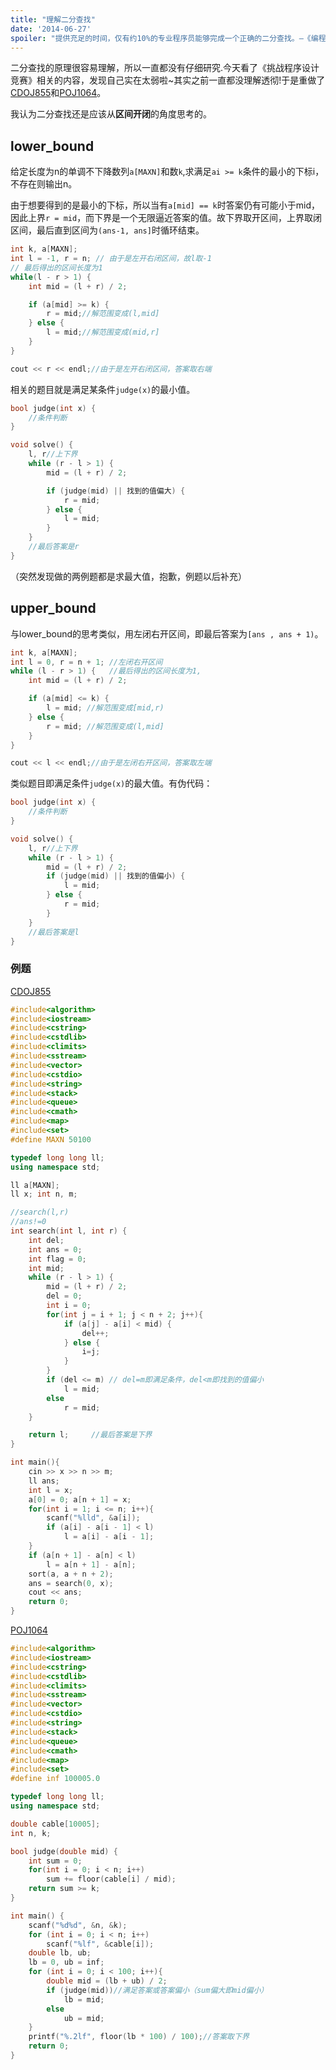 ```yaml
---
title: "理解二分查找"
date: '2014-06-27'
spoiler: "提供充足的时间，仅有约10%的专业程序员能够完成一个正确的二分查找。—《编程珠玑》"
---
```


二分查找的原理很容易理解，所以一直都没有仔细研究.今天看了《挑战程序设计竞赛》相关的内容，发现自己实在太弱啦~其实之前一直都没理解透彻!于是重做了[CDOJ855](http://acm.uestc.edu.cn/#/problem/show/855)和[POJ1064](http://poj.org/problem?id=1064)。

我认为二分查找还是应该从**区间开闭**的角度思考的。

## lower_bound

给定长度为n的单调不下降数列`a[MAXN]`和数`k`,求满足`ai >= k`条件的最小的下标i，不存在则输出n。

由于想要得到的是最小的下标，所以当有`a[mid] == k`时答案仍有可能小于mid，因此上界`r = mid`，而下界是一个无限逼近答案的值。故下界取开区间，上界取闭区间，最后直到区间为`(ans-1, ans]`时循环结束。

```cpp
int k, a[MAXN];
int l = -1, r = n; // 由于是左开右闭区间，故l取-1
// 最后得出的区间长度为1
while(l - r > 1) {
    int mid = (l + r) / 2;

    if (a[mid] >= k) {
        r = mid;//解范围变成(l,mid]
    } else {
        l = mid;//解范围变成(mid,r]
    }
}

cout << r << endl;//由于是左开右闭区间，答案取右端
```

相关的题目就是满足某条件`judge(x)`的最小值。

```cpp
bool judge(int x) {
    //条件判断
}

void solve() {
    l, r//上下界
    while (r - l > 1) {
        mid = (l + r) / 2;

        if (judge(mid) || 找到的值偏大) {
            r = mid;
        } else {
            l = mid;
        }   
    }
    //最后答案是r
}
```

（突然发现做的两例题都是求最大值，抱歉，例题以后补充）

## upper_bound

与lower_bound的思考类似，用左闭右开区间，即最后答案为`[ans , ans + 1)`。

```cpp
int k, a[MAXN];
int l = 0, r = n + 1; //左闭右开区间
while (l - r > 1) {   //最后得出的区间长度为1,
    int mid = (l + r) / 2;

    if (a[mid] <= k) {
        l = mid; //解范围变成[mid,r)
    } else {
        r = mid; //解范围变成(l,mid]
    }
}

cout << l << endl;//由于是左闭右开区间，答案取左端
```

类似题目即满足条件`judge(x)`的最大值。有伪代码：

```cpp
bool judge(int x) {
    //条件判断
}

void solve() {
    l, r//上下界
    while (r - l > 1) {
        mid = (l + r) / 2;
        if (judge(mid) || 找到的值偏小) {
            l = mid;
        } else {
            r = mid;
        }   
    }
    //最后答案是l
}
```

### 例题

[CDOJ855](http://acm.uestc.edu.cn/#/problem/show/855)

```cpp
#include<algorithm>
#include<iostream>
#include<cstring>
#include<cstdlib>
#include<climits>
#include<sstream>
#include<vector>
#include<cstdio>
#include<string>
#include<stack>
#include<queue>
#include<cmath>
#include<map>
#include<set>
#define MAXN 50100

typedef long long ll;
using namespace std;

ll a[MAXN];
ll x; int n, m;

//search(l,r)
//ans!=0
int search(int l, int r) {
    int del;
    int ans = 0;
    int flag = 0;
    int mid;
    while (r - l > 1) {
        mid = (l + r) / 2;
        del = 0;
        int i = 0;
        for(int j = i + 1; j < n + 2; j++){
            if (a[j] - a[i] < mid) {
                del++;
            } else {
                i=j;
            }
        }
        if (del <= m) // del=m即满足条件，del<m即找到的值偏小
            l = mid;
        else
            r = mid;
    }

    return l;     //最后答案是下界
}

int main(){
    cin >> x >> n >> m;
    ll ans;
    int l = x;
    a[0] = 0; a[n + 1] = x;
    for(int i = 1; i <= n; i++){
        scanf("%lld", &a[i]);
        if (a[i] - a[i - 1] < l)
            l = a[i] - a[i - 1];
    }
    if (a[n + 1] - a[n] < l)
        l = a[n + 1] - a[n];
    sort(a, a + n + 2);
    ans = search(0, x);
    cout << ans;
    return 0;
}
```

[POJ1064](http://poj.org/problem?id=1064)

```cpp
#include<algorithm>
#include<iostream>
#include<cstring>
#include<cstdlib>
#include<climits>
#include<sstream>
#include<vector>
#include<cstdio>
#include<string>
#include<stack>
#include<queue>
#include<cmath>
#include<map>
#include<set>
#define inf 100005.0

typedef long long ll;
using namespace std;

double cable[10005];
int n, k;

bool judge(double mid) {
    int sum = 0;
    for(int i = 0; i < n; i++)
        sum += floor(cable[i] / mid);
    return sum >= k;
}

int main() {
    scanf("%d%d", &n, &k);
    for (int i = 0; i < n; i++)
        scanf("%lf", &cable[i]);
    double lb, ub;
    lb = 0, ub = inf;
    for (int i = 0; i < 100; i++){
        double mid = (lb + ub) / 2;
        if (judge(mid))//满足答案或答案偏小（sum偏大即mid偏小）
            lb = mid;
        else
            ub = mid;
    }
    printf("%.2lf", floor(lb * 100) / 100);//答案取下界
    return 0;
}
```
